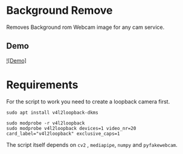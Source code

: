# Background Remove
Removes Background rom Webcam image for any cam service.

## Demo
[![Demo]](./sampleVideo.mp4)


# Requirements
For the script to work you need to create a loopback camera first.

```
sudo apt install v4l2loopback-dkms

sudo modprobe -r v4l2loopback
sudo modprobe v4l2loopback devices=1 video_nr=20 card_label="v4l2loopback" exclusive_caps=1
```

The script itself depends on
`cv2` , `mediapipe`, `numpy` and `pyfakewebcam`.

